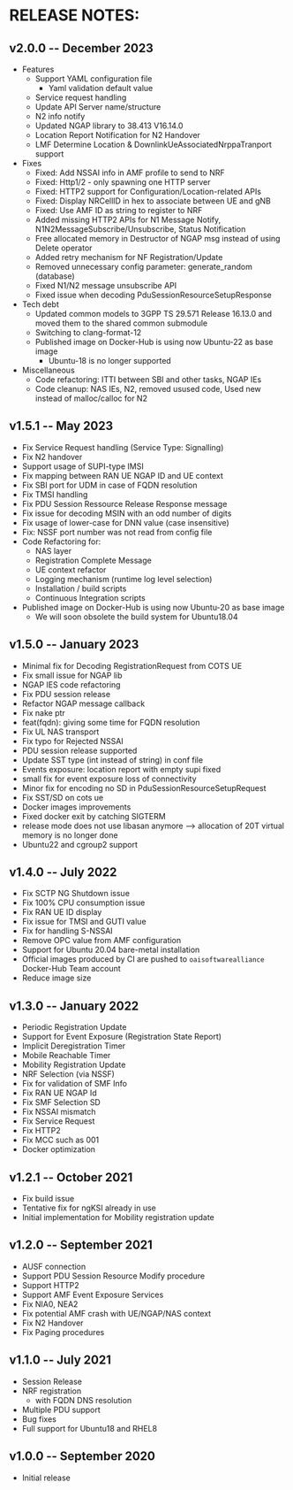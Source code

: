 # RELEASE NOTES: #

## v2.0.0 -- December 2023 ##

* Features
  - Support YAML configuration file
    * Yaml validation default value
  - Service request handling
  - Update API Server name/structure
  - N2 info notify
  - Updated NGAP library to 38.413 V16.14.0
  - Location Report Notification for N2 Handover 
  - LMF Determine Location & DownlinkUeAssociatedNrppaTranport support
* Fixes
  - Fixed: Add NSSAI info in AMF profile to send to NRF
  - Fixed: Http1/2 - only spawning one HTTP server
  - Fixed: HTTP2 support for Configuration/Location-related APIs
  - Fixed: Display NRCellID in hex to associate between UE and gNB
  - Fixed: Use AMF ID as string to register to NRF
  - Added missing HTTP2 APIs for N1 Message Notify, N1N2MessageSubscribe/Unsubscribe, Status Notification
  - Free allocated memory in Destructor of NGAP msg instead of using Delete operator
  - Added retry mechanism for NF Registration/Update
  - Removed unnecessary config parameter: generate_random (database)
  - Fixed N1/N2 message unsubscribe API
  - Fixed issue when decoding PduSessionResourceSetupResponse
* Tech debt
  - Updated common models to 3GPP TS 29.571 Release 16.13.0 and moved them to the shared common submodule
  - Switching to clang-format-12
  - Published image on Docker-Hub is using now Ubuntu-22 as base image
    * Ubuntu-18 is no longer supported
* Miscellaneous
  - Code refactoring: ITTI between SBI and other tasks, NGAP IEs
  - Code cleanup: NAS IEs, N2, removed usused code, Used new instead of malloc/calloc for N2

## v1.5.1 -- May 2023 ##

* Fix Service Request handling (Service Type: Signalling)
* Fix N2 handover
* Support usage of SUPI-type IMSI
* Fix mapping between RAN UE NGAP ID and UE context
* Fix SBI port for UDM in case of FQDN resolution
* Fix TMSI handling
* Fix PDU Session Ressource Release Response message
* Fix issue for decoding MSIN with an odd number of digits
* Fix usage of lower-case for DNN value (case insensitive)
* Fix: NSSF port number was not read from config file
* Code Refactoring for:
  * NAS layer
  * Registration Complete Message
  * UE context refactor
  * Logging mechanism (runtime log level selection)
  * Installation / build scripts
  * Continuous Integration scripts
* Published image on Docker-Hub is using now Ubuntu-20 as base image
  * We will soon obsolete the build system for Ubuntu18.04

## v1.5.0 -- January 2023 ##

* Minimal fix for Decoding RegistrationRequest from COTS UE
* Fix small issue for NGAP lib
* NGAP IES code refactoring
* Fix PDU session release
* Refactor NGAP message callback
* Fix nake ptr
* feat(fqdn): giving some time for FQDN resolution
* Fix UL NAS transport
* Fix typo for Rejected NSSAI
* PDU session release supported
* Update SST type (int instead of string) in conf file
* Events exposure: location report with empty supi fixed
* small fix for event exposure loss of connectivity
* Minor fix for encoding no SD in PduSessionResourceSetupRequest
* Fix SST/SD on cots ue
* Docker images improvements
* Fixed docker exit by catching SIGTERM
* release mode does not use libasan anymore --> allocation of 20T virtual memory is no longer done
* Ubuntu22 and cgroup2 support

## v1.4.0 -- July 2022 ##

* Fix SCTP NG Shutdown issue
* Fix 100% CPU consumption issue
* Fix RAN UE ID display
* Fix issue for TMSI and GUTI value
* Fix for handling S-NSSAI 
* Remove OPC value from AMF configuration
* Support for Ubuntu 20.04 bare-metal installation
* Official images produced by CI are pushed to `oaisoftwarealliance` Docker-Hub Team account
* Reduce image size


## v1.3.0 -- January 2022 ##

* Periodic Registration Update
* Support for Event Exposure (Registration State Report)
* Implicit Deregistration Timer
* Mobile Reachable Timer
* Mobility Registration Update
* NRF Selection (via NSSF)
* Fix for validation of SMF Info
* Fix RAN UE NGAP Id
* Fix SMF Selection SD
* Fix NSSAI mismatch
* Fix Service Request
* Fix HTTP2
* Fix MCC such as 001
* Docker optimization

## v1.2.1 -- October 2021 ##

* Fix build issue
* Tentative fix for ngKSI already in use
* Initial implementation for Mobility registration update

## v1.2.0 -- September 2021 ##

* AUSF connection
* Support PDU Session Resource Modify procedure
* Support HTTP2
* Support AMF Event Exposure Services
* Fix NIA0, NEA2
* Fix potential AMF crash with UE/NGAP/NAS context
* Fix N2 Handover
* Fix Paging procedures

## v1.1.0 -- July 2021 ##

* Session Release
* NRF registration
  - with FQDN DNS resolution
* Multiple PDU support
* Bug fixes
* Full support for Ubuntu18 and RHEL8

## v1.0.0 -- September 2020 ##

* Initial release

